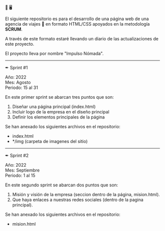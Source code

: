 🌱 🖥

El siguiente repositorio es para el desarrollo de una página web de una agencia de viajes 🛫 en formato HTML/CSS apoyados en la metodología <b>SCRUM</b>.

A través de este formato estaré llevando un diario de las actualizaciones de este proyecto.

El proyecto lleva por nombre "Impulso Nómada".

------------------------------------------------------------------------------------

✒ Sprint #1

Año: 2022 <br>
Mes: Agosto <br>
Periodo: 15 al 31

En este primer sprint se abarcan tres puntos que son:

1. Diseñar una página principal (index.html)
2. Incluir logo de la empresa en el diseño principal
3. Definir los elementos principales de la página

Se han anexado los siguientes archivos en el repositorio:
+ index.html
+ */img (carpeta de imagenes del sitio)

------------------------------------------------------------------------------------


✒ Sprint #2

Año: 2022 <br>
Mes: Septiembre <br>
Periodo: 1 al 15

En este segundo sprint se abarcan dos puntos que son:

1. Misión y visión de la empresa (seccion dentro de la página, mision.html).
2. Que haya enlaces a nuestras redes sociales (dentro de la pagina principal).

Se han anexado los siguientes archivos en el repositorio:
+ mision.html


